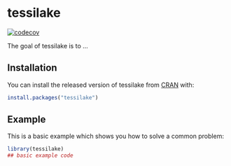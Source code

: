 
# tessilake

<!-- badges: start -->
[![codecov](https://codecov.io/gh/skysyzygy/tessilake/branch/master/graph/badge.svg?token=B8FAIEVRJW)](https://codecov.io/gh/skysyzygy/tessilake)
<!-- badges: end -->

The goal of tessilake is to ...

## Installation

You can install the released version of tessilake from [CRAN](https://CRAN.R-project.org) with:

``` r
install.packages("tessilake")
```

## Example

This is a basic example which shows you how to solve a common problem:

``` r
library(tessilake)
## basic example code
```

